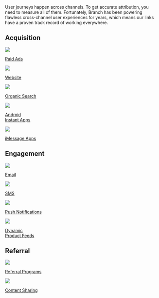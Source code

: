 User journeys happen across channels. To get accurate attribution, you need to measure all of them. Fortunately, Branch has been powering flawless cross-channel user experiences for years, which means our links have a proven track record of working everywhere.

## Acquisition
<!-- Acquisition -->
<div class="nav-wrap flex-wrap">
  <a href="/ja/deep-linked-ads/branch-universal-ads/">
    <img src="../../../_assets/img/pages/channels/paid-ads.png" />
    <p>Paid Ads</p>
  </a>
  <a href="/ja/web/branch-web-solutions/">
    <img src="../../../_assets/img/pages/channels/website.png" />
    <p>Website</p>
  </a>
  <a href="/ja/organic-search/branch-organic-search/">
    <img src="../../../_assets/img/pages/channels/organic.png" />
    <p>Organic Search</p>
  </a>
	<a href="/ja/app-to-app/android-instant-apps/">
    <img src="../../../_assets/img/pages/channels/instant-app.png" />
    <p>Android<br/>Instant Apps</p>
  </a>
	<a href="/ja/app-to-app/imessage-apps/">
    <img src="../../../_assets/img/pages/channels/imessage.png" />
    <p>iMessage Apps</p>
  </a>
</div>
<!--/ Acquisition -->

## Engagement
<!-- Engagement -->
<div class="nav-wrap flex-wrap">
  <a href="/ja/emails/universal-email/">
    <img src="../../../_assets/img/pages/channels/email.png" />
    <p>Email</p>
  </a>
	<a href="/ja/sms/vibes/">
		<img src="../../../_assets/img/pages/channels/sms.png" />
		<p>SMS</p>
	</a>
  <a href="/ja/advance/push-notifications/">
    <img src="../../../_assets/img/pages/channels/push-notifications.png" />
    <p>Push Notifications</p>
  </a>
	<a href="/ja/deep-linked-ads/dynamic-product-feeds/">
    <img src="../../../_assets/img/pages/channels/product-feed.png" />
    <p>Dynamic<br/>Product Feeds</p>
  </a>
</div>
<!--/ Engagement -->

## Referral
<!-- Referral -->
<div class="nav-wrap flex-wrap">
  <a href="/ja/viral/referrals/">
    <img src="../../../_assets/img/pages/channels/referral.png" />
    <p>Referral Programs</p>
  </a>
	<a href="/ja/viral/content-sharing/">
		<img src="../../../_assets/img/pages/channels/content-sharing.png" />
		<p>Content Sharing</p>
	</a>
</div>
<!--/ Referral -->
